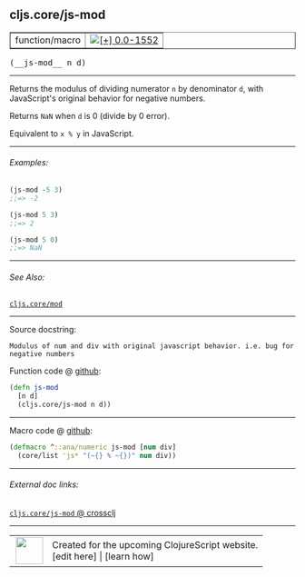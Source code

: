 ## cljs.core/js-mod



 <table border="1">
<tr>
<td>function/macro</td>
<td><a href="https://github.com/cljsinfo/cljs-api-docs/tree/0.0-1552"><img valign="middle" alt="[+] 0.0-1552" title="Added in 0.0-1552" src="https://img.shields.io/badge/+-0.0--1552-lightgrey.svg"></a> </td>
</tr>
</table>


 <samp>
(__js-mod__ n d)<br>
</samp>

---

Returns the modulus of dividing numerator `n` by denominator `d`, with JavaScript's
original behavior for negative numbers.

Returns `NaN` when `d` is 0 (divide by 0 error).

Equivalent to `x % y` in JavaScript.



---

###### Examples:

```clj
(js-mod -5 3)
;;=> -2

(js-mod 5 3)
;;=> 2

(js-mod 5 0)
;;=> NaN
```



---

###### See Also:

[`cljs.core/mod`](../cljs.core/mod.md)<br>

---


Source docstring:

```
Modulus of num and div with original javascript behavior. i.e. bug for negative numbers
```


Function code @ [github](https://github.com/clojure/clojurescript/blob/r2723/src/cljs/cljs/core.cljs#L2061-L2064):

```clj
(defn js-mod
  [n d]
  (cljs.core/js-mod n d))
```

<!--
Repo - tag - source tree - lines:

 <pre>
clojurescript @ r2723
└── src
    └── cljs
        └── cljs
            └── <ins>[core.cljs:2061-2064](https://github.com/clojure/clojurescript/blob/r2723/src/cljs/cljs/core.cljs#L2061-L2064)</ins>
</pre>

-->

---

Macro code @ [github](https://github.com/clojure/clojurescript/blob/r2723/src/clj/cljs/core.clj#L487-L488):

```clj
(defmacro ^::ana/numeric js-mod [num div]
  (core/list 'js* "(~{} % ~{})" num div))
```

<!--
Repo - tag - source tree - lines:

 <pre>
clojurescript @ r2723
└── src
    └── clj
        └── cljs
            └── <ins>[core.clj:487-488](https://github.com/clojure/clojurescript/blob/r2723/src/clj/cljs/core.clj#L487-L488)</ins>
</pre>
-->

---


###### External doc links:

[`cljs.core/js-mod` @ crossclj](http://crossclj.info/fun/cljs.core.cljs/js-mod.html)<br>

---

 <table>
<tr><td>
<img valign="middle" align="right" width="48px" src="http://i.imgur.com/Hi20huC.png">
</td><td>
Created for the upcoming ClojureScript website.<br>
[edit here] | [learn how]
</td></tr></table>

[edit here]:https://github.com/cljsinfo/cljs-api-docs/blob/master/cljsdoc/cljs.core/js-mod.cljsdoc
[learn how]:https://github.com/cljsinfo/cljs-api-docs/wiki/cljsdoc-files

<!--

This information was too distracting to show to readers, but I'll leave it
commented here since it is helpful to:

- pretty-print the data used to generate this document
- and show how to retrieve that data



The API data for this symbol:

```clj
{:description "Returns the modulus of dividing numerator `n` by denominator `d`, with JavaScript's\noriginal behavior for negative numbers.\n\nReturns `NaN` when `d` is 0 (divide by 0 error).\n\nEquivalent to `x % y` in JavaScript.",
 :ns "cljs.core",
 :name "js-mod",
 :signature ["[n d]"],
 :history [["+" "0.0-1552"]],
 :type "function/macro",
 :related ["cljs.core/mod"],
 :full-name-encode "cljs.core/js-mod",
 :source {:code "(defn js-mod\n  [n d]\n  (cljs.core/js-mod n d))",
          :title "Function code",
          :repo "clojurescript",
          :tag "r2723",
          :filename "src/cljs/cljs/core.cljs",
          :lines [2061 2064]},
 :extra-sources [{:code "(defmacro ^::ana/numeric js-mod [num div]\n  (core/list 'js* \"(~{} % ~{})\" num div))",
                  :title "Macro code",
                  :repo "clojurescript",
                  :tag "r2723",
                  :filename "src/clj/cljs/core.clj",
                  :lines [487 488]}],
 :examples [{:id "75fa6d",
             :content "```clj\n(js-mod -5 3)\n;;=> -2\n\n(js-mod 5 3)\n;;=> 2\n\n(js-mod 5 0)\n;;=> NaN\n```"}],
 :full-name "cljs.core/js-mod",
 :docstring "Modulus of num and div with original javascript behavior. i.e. bug for negative numbers"}

```

Retrieve the API data for this symbol:

```clj
;; from Clojure REPL
(require '[clojure.edn :as edn])
(-> (slurp "https://raw.githubusercontent.com/cljsinfo/cljs-api-docs/catalog/cljs-api.edn")
    (edn/read-string)
    (get-in [:symbols "cljs.core/js-mod"]))
```

-->

